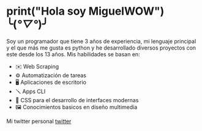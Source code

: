 # **print("Hola soy MiguelWOW")** ╰(*°▽°*)╯
Soy un programador que tiene 3 años de experiencia, mi lenguaje principal y el que más me gusta es python y he desarrollado diversos proyectos con este desde los 13 años. Mis habilidades se basan en:

* ✉️ Web Scraping
* ⚙️ Automatización de tareas
* 🖥️ Aplicaciones de escritorio
* 🪛 Apps CLI 
* 🎨 CSS para el desarrollo de interfaces modernas 
* 🖼️ Conocimientos basicos en diseño multimedia 

Mi twitter personal [twitter](https://twitter.com/MiguelNDEV)

